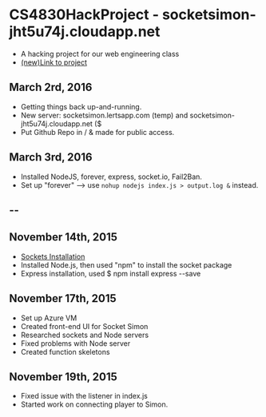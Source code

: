 # CS4830HackProject - socketsimon-jht5u74j.cloudapp.net
- A hacking project for our web engineering class
- [(new)Link to project](socketsimon-jht5u74j.cloudapp.net)

## March 2rd, 2016
- Getting things back up-and-running.
- New server: socketsimon.lertsapp.com (temp) and socketsimon-jht5u74j.cloudapp.net ($
- Put Github Repo in / & made for public access.

## March 3rd, 2016
- Installed NodeJS, forever, express, socket.io, Fail2Ban.
- Set up "forever" --> use `nohup nodejs index.js > output.log &` instead.

## --

## November 14th, 2015
- [Sockets Installation](http://socket.io/download/)
- Installed Node.js, then used "npm" to install the socket package
- Express installation, used $ npm install express --save

## November 17th, 2015
- Set up Azure VM
- Created front-end UI for Socket Simon
- Researched sockets and Node servers
- Fixed problems with Node server
- Created function skeletons

## November 19th, 2015
- Fixed issue with the listener in index.js
- Started work on connecting player to Simon.
